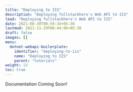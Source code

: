 ```yaml
---
title: "Deploying to IIS"
description: "Deploying fullstackhero's Web API to IIS"
lead: "Deploying fullstackhero's Web API to IIS"
date: 2021-08-30T00:59:34+05:30
lastmod: 2021-11-29T00:44:06+05:30
draft: false
images: []
menu:
  dotnet-webapi-boilerplate:
    identifier: "deploying-to-iis"
    name: "Deploying to IIS"
    parent: "tutorials"
weight: 13
toc: true
---
```


Documentation Coming Soon!
